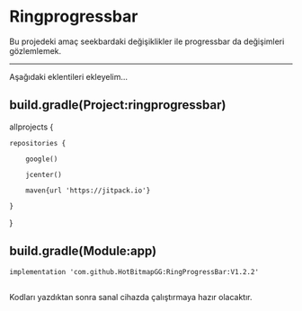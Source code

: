 # Ringprogressbar

Bu projedeki amaç seekbardaki değişiklikler ile progressbar da değişimleri gözlemlemek.

---
Aşağıdaki eklentileri ekleyelim...

## build.gradle(Project:ringprogressbar)

allprojects {

    repositories {
    
        google()
        
        jcenter()
        
        maven{url 'https://jitpack.io'}
        
    }
}

## build.gradle(Module:app)

    implementation 'com.github.HotBitmapGG:RingProgressBar:V1.2.2'
    
    


##
Kodları yazdıktan sonra sanal cihazda çalıştırmaya hazır olacaktır.

